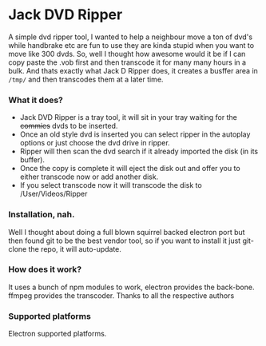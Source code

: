 # Jack DVD Ripper
A simple dvd ripper tool, I wanted to help a neighbour move a ton of dvd's while handbrake etc are fun to use they are kinda stupid when you want to move like 300 dvds. So, well I thought how awesome would it be if I can copy paste the .vob first and then transcode it for many many hours in a bulk. And thats exactly what Jack D Ripper does, it creates a busffer area in `/tmp/` and then transcodes them  at a later time.

### What it does?
- Jack DVD Ripper is a tray tool, it will sit in your tray waiting for the ~~commies~~ dvds to be inserted.
- Once an old style dvd is inserted you can select ripper in the autoplay options or just choose the dvd drive in ripper.
- Ripper will then scan the dvd search if it already imported the disk (in its buffer).
- Once the copy is complete it will eject the disk out and offer you to either transcode now or add another disk.
- If you select transcode now it will transcode the disk to /User/Videos/Ripper

### Installation, nah.
Well I thought about doing a full blown squirrel backed electron port but then found git to be the best vendor tool, so if you want to install 
it just git-clone the repo, it will auto-update. 

### How does it work?

It uses a bunch of npm modules to work, electron provides the back-bone. ffmpeg provides the transcoder. Thanks to all the respective authors

### Supported platforms
Electron supported platforms.
